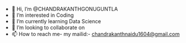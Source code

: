 - 👋 Hi, I’m @CHANDRAKANTHGONUGUNTLA
- 👀 I’m interested in Coding
- 🌱 I’m currently learning Data Science
- 💞️ I’m looking to collaborate on 
- 📫 How to reach me- my mailid:- chandrakanthnaidu1604@gmail.com





